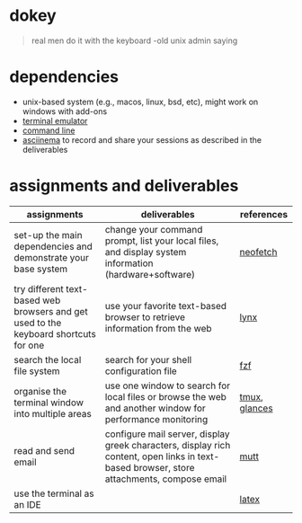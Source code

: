 # dokey
> real men do it with the keyboard 
-old unix admin saying

# dependencies
* unix-based system (e.g., macos, linux, bsd, etc), might work on windows with add-ons
* [terminal emulator](https://en.wikipedia.org/wiki/Terminal_emulator)
* [command line](https://en.wikipedia.org/wiki/Command-line_interface)
* [asciinema](https://asciinema.org/) to record and share your sessions as described in the deliverables

# assignments and deliverables
| assignments | deliverables | references |
| -- | -- | -- |
| set-up the main dependencies and demonstrate your base system | change your command prompt, list your local files, and display system information (hardware+software) | [neofetch](https://github.com/dylanaraps/neofetch) |
| try different text-based web browsers and get used to the keyboard shortcuts for one | use your favorite text-based browser to retrieve information from the web | [lynx](https://lynx.browser.org/) |
| search the local file system | search for your shell configuration file | [fzf](https://github.com/junegunn/fzf) |
| organise the terminal window into multiple areas | use one window to search for local files or browse the web and another window for performance monitoring  | [tmux](https://en.wikipedia.org/wiki/Tmux), [glances](https://github.com/nicolargo/glances) |
| read and send email | configure mail server, display greek characters, display rich content, open links in text-based browser, store attachments, compose email | [mutt](http://www.mutt.org/) |
| use the terminal as an IDE | | [latex](https://www.latex-project.org/) |
